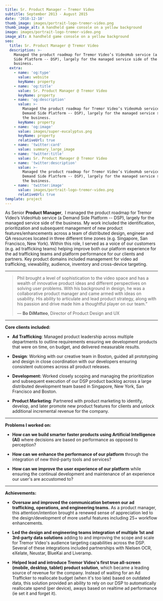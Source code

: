 ```yaml
---
title: Sr. Product Manager — Tremor Video
subtitle: September 2013 - August 2015
date: '2018-12-18'
thumb_image: images/portrait-logo-tremor-video.png
thumb_image_alt: A handheld game console on a yellow background
image: images/portrait-logo-tremor-video.png
image_alt: A handheld game console on a yellow background
seo:
  title: Sr. Product Manager @ Tremor Video
  description: >-
    Managed the product roadmap for Tremor Video’s VideoHub service (a Demand
    Side Platform -- DSP), largely for the managed service side of the
    business. 
  extra:
    - name: 'og:type'
      value: website
      keyName: property
    - name: 'og:title'
      value: Sr. Product Manager @ Tremor Video
      keyName: property
    - name: 'og:description'
      value: >-
        Managed the product roadmap for Tremor Video’s VideoHub service (a
        Demand Side Platform -- DSP), largely for the managed service side of
        the business. 
      keyName: property
    - name: 'og:image'
      value: images/super-eucalyptus.png
      keyName: property
      relativeUrl: true
    - name: 'twitter:card'
      value: summary_large_image
    - name: 'twitter:title'
      value: Sr. Product Manager @ Tremor Video
    - name: 'twitter:description'
      value: >-
        Managed the product roadmap for Tremor Video’s VideoHub service (a
        Demand Side Platform -- DSP), largely for the managed service side of
        the business. 
    - name: 'twitter:image'
      value: images/portrait-logo-tremor-video.png
      relativeUrl: true
template: project
---
```

As Senior **Product Manager**,  I managed the product roadmap for Tremor Video’s VideoHub service (a Demand Side Platform -- DSP), largely for the managed service side of the business. My work included the identification, prioritization and subsequent management of new product features/enhancements across a team of distributed design, engineer and QA resources located in three different time zones (e.g. Singapore, San Francisco, New York). Within this role, I served as a voice of our customers (e.g. ad trafficking teams) helping improve both our platform experience for the ad trafficking teams and platform performance for our clients and partners. Key product domains included management for video ad trafficking, viewability, audience, inventory and cross-device targeting.

<HR>

> Phil brought a level of sophistication to the video space and has a wealth of innovative product ideas and different perspectives on solving user problems. With his background in design, he was a collaborative product manager and came armed with ideas on usability. His ability to articulate and lead product strategy, along with his passion and drive made him a thoughtful player on our team.”
>
> — **Bo DiMatteo**, Director of Product Design and UX

<HR>

**Core clients included:**

*   **Ad Trafficking**: Managed product leadership across multiple departments to outline requirements ensuring we development products that were on time, on budget, and delivered measurable results.

<!---->

*   **Design**: Working with our creative team in Boston, guided all prototyping and design in close coordination with our developers ensuring consistent outcomes across all product releases.

<!---->

*   **Development:** Worked closely scoping and managing the prioritization and subsequent execution of our DSP product backlog across a large distributed development team based in Singapore, New York, San Francisco and Boston.

<!---->

*   **Product Marketing**:  Partnered with product marketing to identify, develop, and later promote new product features for clients and unlock additional incremental revenue for the company.

<HR>

**Problems I worked on:**

*   **How can we build smarter faster products using Artificial Intelligence (AI)** where decisions are based on performance as opposed to perception?

<!---->

*   **How can we enhance the performance of our platform** through the integration of new third-party tools and services?

<!---->

*   **How can we improve the user experience of our platform** while ensuring the continual development and maintenance of an experience our user's are accustomed to?

<HR>

**Achievements:**

*   **Oversaw and improved the communication between our ad trafficking, operations, and engineering teams.** As a product manager, this attention/intention brought a renewed sense of appreciation led to the design/development of more useful features including 25+ workflow enhancements.

<!---->

*   **Led the design and engineering teams integration of multiple 1st and 3rd-party data solutions** adding to and improving the scope and scale for Tremor Video's audience targeting capabilities across the DSP. Several of these integrations included partnerships with Nielsen OCR, eXelate, Neustar, BlueKai and Liveramp.

<!---->

*   **Helped lead and introduce Tremor Video's first true all-screen (mobile, desktop, tablet) product solution**, which became a leading source of revenue for the company. Instead of waiting for an Ad Trafficker to reallocate budget (when it's too late) based on outdated data, this solution provided an ability to rely on our DSP to automatically reallocate spend (per device), aways based on realtime ad performance (ie set it and forget it).

